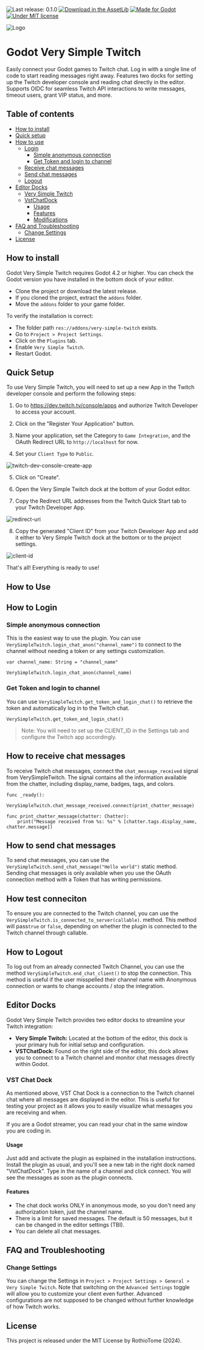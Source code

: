 ![Last release: 0.1.0](https://img.shields.io/badge/release-v0.1.0a-blue.png)
[![Download in the AssetLib](https://img.shields.io/badge/AssetLib-0.1.0-FA5c5c?logo=godot&logoColor=FFFFFF&)](https://godotengine.org/asset-library/asset/3032)
[![Made for Godot](https://img.shields.io/badge/Godot-4.x-blue?logo=godotengine&logoColor=white)](https://godotengine.org)
[![Under MIT license](https://img.shields.io/github/license/RothioTome/godot-very-simple-twitch)](LICENSE)

![Logo](./icon.svg)
# Godot Very Simple Twitch
Easily connect your Godot games to Twitch chat. Log in with a single line of code to start reading messages right away. Features two docks for setting up the Twitch developer console and reading chat directly in the editor. Supports OIDC for seamless Twitch API interactions to write messages, timeout users, grant VIP status, and more.

## Table of contents
- [How to install](#how-to-install)
- [Quick setup](#quick-setup)
- [How to use](#how-to-use)
	- [Login](#how-to-login)
		- [Simple anonymous connection](#simple-anonymous-connection)
		- [Get Token and login to channel](#get-token-and-login-to-channel)
	- [Receive chat messages](#how-to-receive-chat-messages)
	- [Send chat messages](#how-to-send-chat-messages)
	- [Logout](#how-to-logout)
- [Editor Docks](#editor-docks)
	- [Very Simple Twitch](#very-simple-twitch)
	- [VstChatDock](#vst-chat-dock)
		- [Usage](#usage)
		- [Features](#features)
		- [Modifications](#modifications)
- [FAQ and Troubleshooting](#faq-and-troubleshooting)
	- [Change Settings](#change-settings)
- [License](#license)

## How to install
Godot Very Simple Twitch requires Godot 4.2 or higher. You can check the Godot version you have installed in the bottom dock of your editor.
- Clone the project or download the latest release.
- If you cloned the project, extract the ```addons``` folder.
- Move the ```addons``` folder to your game folder.

To verify the installation is correct:
- The folder path ```res://addons/very-simple-twitch``` exists.
- Go to ```Project > Project Settings```.
- Click on the ``Plugins`` tab.
- Enable ```Very Simple Twitch```.
- Restart Godot.

## Quick Setup
To use Very Simple Twitch, you will need to set up a new App in the Twitch developer console and perform the following steps:

1. Go to https://dev.twitch.tv/console/apps and authorize Twitch Developer to access your account.

2. Click on the "Register Your Application" button.

3. Name your application, set the Category to ``Game Integration``, and the OAuth Redirect URL to ``http://localhost`` for now.

4. Set your ``Client Type`` to ``Public``.

![twitch-dev-console-create-app](./docs/images/twitch-dev-console-create-app.png)

5. Click on "Create".

6. Open the Very Simple Twitch dock at the bottom of your Godot editor.

7. Copy the Redirect URL addresses from the Twitch Quick Start tab to your Twitch Developer App.

![redirect-uri](./docs/images/redirect-uri.png)

8. Copy the generated "Client ID" from your Twitch Developer App and add it either to Very Simple Twitch dock at the bottom or to the project settings.

![client-id](./docs/images/client-id.png)

That's all! Everything is ready to use!

## How to Use

## How to Login
### Simple anonymous connection
This is the easiest way to use the plugin. You can use ``VerySimpleTwitch.login_chat_anon("channel_name")`` to connect to the channel without needing a token or any settings customization.

```GDScript
var channel_name: String = "channel_name"

VerySimpleTwitch.login_chat_anon(channel_name)
```

### Get Token and login to channel
You can use ``VerySimpleTwitch.get_token_and_login_chat()`` to retrieve the token and automatically log in to the Twitch chat.

```GDScript
VerySimpleTwitch.get_token_and_login_chat()
```

> Note: You will need to set up the CLIENT_ID in the Settings tab and configure the Twitch app accordingly.

## How to receive chat messages
To receive Twitch chat messages, connect the `chat_message_received` signal from VerySimpleTwitch. The signal contains all the information available from the chatter, including display_name, badges, tags, and colors.

```GDScript
func _ready():
	VerySimpleTwitch.chat_message_received.connect(print_chatter_message)

func print_chatter_message(chatter: Chatter):
	print("Message received from %s: %s" % [chatter.tags.display_name, chatter.message])
```

## How to send chat messages
To send chat messages, you can use the ``VerySimpleTwitch.send_chat_message("Hello world")`` static method. Sending chat messages is only available when you use the OAuth connection method with a Token that has writing permissions.

## How test conneciton

To ensure you are connected to the Twitch channel, you can use the ```VerySimpleTwitch.is_connected_to_server(callable)```. method. This method will pass`true` or `false`, depending on whether the plugin is connected to the Twitch channel through callable.

## How to Logout
To log out from an already connected Twitch Channel, you can use the method ``VerySimpleTwitch.end_chat_client()`` to stop the connection. This method is useful if the user misspelled their channel name with Anonymous connection or wants to change accounts / stop the integration.

## Editor Docks
Godot Very Simple Twitch provides two editor docks to streamline your Twitch integration:

- **Very Simple Twitch:** Located at the bottom of the editor, this dock is your primary hub for initial setup and configuration.
- **VSTChatDock:** Found on the right side of the editor, this dock allows you to connect to a Twitch channel and monitor chat messages directly within Godot.

### VST Chat Dock
As mentioned above, VST Chat Dock is a connection to the Twitch channel chat where all messages are displayed in the editor. This is useful for testing your project as it allows you to easily visualize what messages you are receiving and when.

If you are a Godot streamer, you can read your chat in the same window you are coding in.

#### Usage

Just add and activate the plugin as explained in the installation instructions. Install the plugin as usual, and you'll see a new tab in the right dock named "VstChatDock". Type in the name of a channel and click connect. You will see the messages as soon as the plugin connects.

#### Features
- The chat dock works ONLY in anonymous mode, so you don't need any authorization token, just the channel name.
- There is a limit for saved messages. The default is 50 messages, but it can be changed in the editor settings (TBI).
- You can delete all chat messages.

## FAQ and Troubleshooting
### Change Settings
You can change the Settings in ``Project > Project Settings > General > Very Simple Twitch``. Note that switching on the ``Advanced Settings`` toggle will allow you to customize your client even further. Advanced configurations are not supposed to be changed without further knowledge of how Twitch works.

## License
This project is released under the MIT License by RothioTome (2024).
